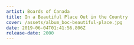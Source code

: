 ```yaml
---
artist: Boards of Canada
title: In a Beautiful Place Out in the Country
cover: /assets/album_boc-beautiful-place.jpg
date: 2019-06-04T01:41:56.806Z
release-date: 2000
---
```


